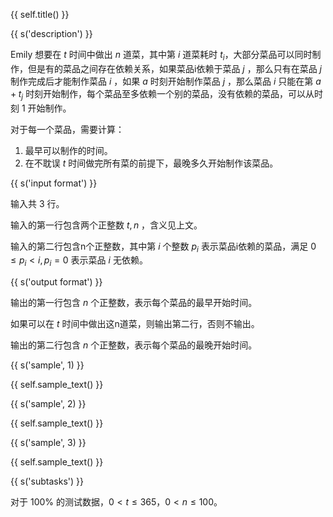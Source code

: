 {{ self.title() }}

{{ s('description') }}

Emily 想要在 $t$ 时间中做出 $n$ 道菜，其中第 $i$ 道菜耗时 $t_i$，大部分菜品可以同时制作，但是有的菜品之间存在依赖关系，如果菜品i依赖于菜品 $j$ ，那么只有在菜品 $j$ 制作完成后才能制作菜品 $i$ ，如果 $a$ 时刻开始制作菜品 $j$ ，那么菜品 $i$ 只能在第 $a+t_j$ 时刻开始制作，每个菜品至多依赖一个别的菜品，没有依赖的菜品，可以从时刻 $1$ 开始制作。

对于每一个菜品，需要计算：

1. 最早可以制作的时间。
2. 在不耽误 $t$ 时间做完所有菜的前提下，最晚多久开始制作该菜品。

{{ s('input format') }}

输入共 $3$ 行。

输入的第一行包含两个正整数 $t,n$ ，含义见上文。

输入的第二行包含n个正整数，其中第 $i$ 个整数 $p_i$ 表示菜品i依赖的菜品，满足 $0 \le p_i < i, p_i = 0$ 表示菜品 $i$ 无依赖。

{{ s('output format') }}

输出的第一行包含 $n$ 个正整数，表示每个菜品的最早开始时间。

如果可以在 $t$ 时间中做出这n道菜，则输出第二行，否则不输出。

输出的第二行包含 $n$ 个正整数，表示每个菜品的最晚开始时间。

{{ s('sample', 1) }}

{{ self.sample_text() }}

{{ s('sample', 2) }}

{{ self.sample_text() }}

{{ s('sample', 3) }}

{{ self.sample_text() }}

{{ s('subtasks') }}

对于 $100\%$ 的测试数据，$0 < t \le 365$，$0 < n \le 100$。
